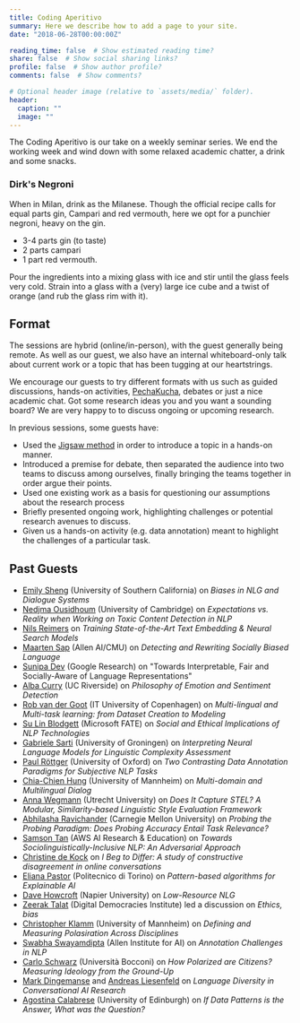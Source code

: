 ```yaml
---
title: Coding Aperitivo
summary: Here we describe how to add a page to your site.
date: "2018-06-28T00:00:00Z"

reading_time: false  # Show estimated reading time?
share: false  # Show social sharing links?
profile: false  # Show author profile?
comments: false  # Show comments?

# Optional header image (relative to `assets/media/` folder).
header:
  caption: ""
  image: ""
---
```


The Coding Aperitivo is our take on a weekly seminar series. We end the working week and wind down with some relaxed academic chatter, a drink and some snacks. 

### Dirk's Negroni
When in Milan, drink as the Milanese. Though the official recipe calls for equal parts gin, Campari and red vermouth, here we opt for a punchier negroni, heavy on the gin. 

- 3-4 parts gin (to taste)
- 2 parts campari
- 1 part red vermouth. 

Pour the ingredients into a mixing glass with ice and stir until the glass feels very cold. Strain into a glass with a (very) large ice cube and a twist of orange (and rub the glass rim with it). 


## Format 
The sessions are hybrid (online/in-person), with the guest generally being remote. As well as our guest, we also have an internal whiteboard-only talk about current work or a topic that has been tugging at our heartstrings. 

We encourage our guests to try different formats with us such as guided discussions, hands-on activities, [PechaKucha](https://en.m.wikipedia.org/wiki/PechaKucha), debates or just a nice academic chat. Got some research ideas you and you want a sounding board? We are very happy to to discuss ongoing or upcoming research. 

In previous sessions, some guests have:

- Used the [Jigsaw method](https://en.wikipedia.org/wiki/Jigsaw_(teaching_technique)) in order to introduce a topic in a hands-on manner. 
- Introduced a premise for debate, then separated the audience into two teams to discuss among ourselves, finally bringing the teams together in order argue their points. 
- Used one existing work as a basis for questioning our assumptions about the research process
- Briefly presented ongoing work, highlighting challenges or potential research avenues to discuss.
- Given us a hands-on activity (e.g. data annotation) meant to highlight the challenges of a particular task.



## Past Guests
- [Emily Sheng](https://ewsheng.github.io/) (University of Southern California) on *Biases in NLG and Dialogue Systems*
- [Nedjma Ousidhoum](https://nedjmaou.github.io/) (University of Cambridge) on *Expectations vs. Reality when Working on Toxic Content Detection in NLP*
- [Nils Reimers](https://www.nils-reimers.de/) on *Training State-of-the-Art Text Embedding & Neural Search Models*
- [Maarten Sap](https://homes.cs.washington.edu/~msap/) (Allen AI/CMU) on *Detecting and Rewriting Socially Biased Language*
- [Sunipa Dev](https://sunipa.github.io/) (Google Research) on "Towards Interpretable, Fair and Socially-Aware of Language Representations"
- [Alba Curry](https://www.linkedin.com/in/albacurry/) (UC Riverside) on *Philosophy of Emotion and Sentiment Detection* 
- [Rob van der Goot](https://robvanderg.github.io/) (IT University of Copenhagen) on *Multi-lingual and Multi-task learning: from Dataset Creation to Modeling*
- [Su Lin Blodgett](https://sblodgett.github.io/) (Microsoft FATE) on *Social and Ethical Implications of NLP Technologies*
- [Gabriele Sarti](https://gsarti.com/) (University of Groningen) on *Interpreting Neural Language Models for Linguistic Complexity Assessment*
- [Paul Röttger](https://www.oii.ox.ac.uk/people/profiles/paul-rottger/) (University of Oxford) on *Two Contrasting Data Annotation Paradigms for Subjective NLP Tasks*
- [Chia-Chien Hung](https://www.uni-mannheim.de/dws/people/researchers/phd-students/chia-chien-hung/) (University of Mannheim) on *Multi-domain and Multilingual Dialog*
- [Anna Wegmann](https://annawegmann.github.io/) (Utrecht University) on *Does It Capture STEL? A Modular, Similarity-based Linguistic Style Evaluation Framework*
- [Abhilasha Ravichander](https://www.cs.cmu.edu/~aravicha/) (Carnegie Mellon University) on *Probing the Probing Paradigm: Does Probing Accuracy Entail Task Relevance?*
- [Samson Tan](https://samsontmr.github.io/) (AWS AI Research & Education) on *Towards Sociolinguistically-Inclusive NLP: An Adversarial Approach*
- [Christine de Kock](https://www.cst.cam.ac.uk/people/cd700) on *I Beg to Differ: A study of constructive disagreement in online conversations*
- [Eliana Pastor](https://smartdata.polito.it/members/eliana-pastor/) (Politecnico di Torino) on *Pattern-based algorithms for Explainable AI*
- [Dave Howcroft](https://davehowcroft.com/) (Napier University) on *Low-Resource NLG*
- [Zeerak Talat](https://twitter.com/zeeraktalat?lang=en) (Digital Democracies Institute) led a discussion on *Ethics, bias*
- [Christopher Klamm](https://chkla.github.io/gitPage/) (University of Mannheim) on *Defining and Measuring Polasiration Across Disciplines*
- [Swabha Swayamdipta](https://swabhs.com/) (Allen Institute for AI) on *Annotation Challenges in NLP*
- [Carlo Schwarz](https://carloschwarz.eu/about/) (Università Bocconi) on *How Polarized are Citizens? Measuring Ideology from the Ground-Up*
- [Mark Dingemanse](https://markdingemanse.net/) and [Andreas Liesenfeld](https://liesenf.github.io/) on *Language Diversity in Conversational AI Research*
- [Agostina Calabrese](https://ago3.github.io/) (University of Edinburgh) on *If Data Patterns is the Answer, What was the Question?*


